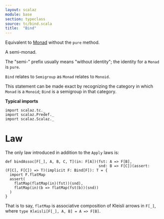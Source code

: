 ```yaml
---
layout: scalaz
module: base
section: typeclass
source: tc/bind.scala
title:  "Bind"
---
```


Equivalent to [Monad](./Monad.html) without the `pure` method.

A semi-monad.

The "semi-" prefix usually means "without identity";
the identity for a `Monad` is `pure`.

`Bind` relates to `Semigroup` as `Monad` relates to `Monoid`.

This statement can be made exact by recognizing the category in which `Monad`
is a `Monoid`; `Bind` is a semigroup in that category.

**Typical imports**

```tut:silent
import scalaz.tc._
import scalaz.Predef._
import scalaz.Scalaz._
```

# Law

The only law introduced in addition to the `Apply` laws is:

```tut
def bindAssoc[F[_], A, B, C, T](in: F[A])(fst: A => F[B],
                                          snd: B => F[C])(assert: (F[C], F[C]) => T)(implicit F: Bind[F]): T = {
  import F.flatMap
  assert(
    flatMap(flatMap(in)(fst))(snd),
    flatMap(in)(b => flatMap(fst(b))(snd))
  )
}
```

That is to say, `flatMap` is associative composition of Kleisli arrows in `F[_]`,
where `type Kleisli[F[_], A, B] = A => F[B]`.
